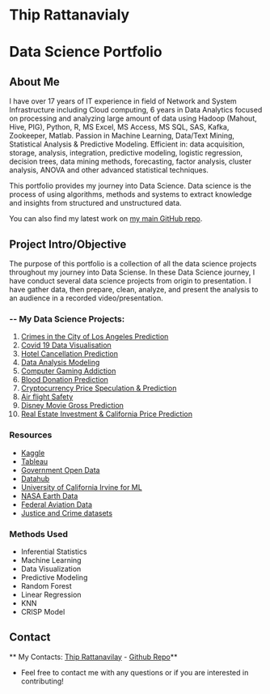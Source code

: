 # Thip Rattanavialy 
# Data Science Portfolio

## About Me
I have over 17 years of IT experience in field of Network and System Infrastructure including Cloud computing, 6 years in Data Analytics focused on processing and analyzing large amount of data using Hadoop (Mahout, Hive, PIG), Python, R, MS Excel, MS Access, MS SQL, SAS, Kafka, Zookeeper, Matlab. Passion in Machine Learning, Data/Text Mining, Statistical Analysis & Predictive Modeling. Efficient in: data acquisition, storage, analysis, integration, predictive modeling, logistic regression, decision trees, data mining methods, forecasting, factor analysis, cluster analysis, ANOVA and other advanced statistical techniques.

This portfolio provides my journey into Data Science. Data science is the process of using algorithms, methods and systems to extract knowledge and insights from structured and unstructured data. 

You can also find my latest work on [my main GitHub repo](https://github.com/thiprattanavilay?tab=repositories).

## Project Intro/Objective
The purpose of this portfolio is a collection of all the data science projects throughout my journey into Data Sciense. In these Data Science journey, I have conduct several data science projects from origin to presentation. I have gather data, then prepare, clean, analyze, and present the analysis to an audience in a recorded video/presentation.

### -- My Data Science Projects:

1. [Crimes in the City of Los Angeles Prediction](https://github.com/thiprattanavilay/dsc530/blob/main/week_12/Completed_Final_Project/RattanavilayThip_DSC530_Final_LACrimes_v2.ipynb)
2. [Covid 19 Data Visualisation](https://github.com/thiprattanavilay/dsc540/tree/main/Week11&12/Project)
3. [Hotel Cancellation Prediction](https://github.com/thiprattanavilay/dsc550/tree/main/WEEK11%2612)
4. [Data Analysis Modeling](https://github.com/thiprattanavilay/dsc500/tree/main/week12)
5. [Computer Gaming Addiction](https://github.com/thiprattanavilay/dsc500/tree/main/week9) 
6. [Blood Donation Prediction](https://github.com/thiprattanavilay/dsc630/tree/main/WEEK10/Project%20Finished)
7. [Cryptocurrency Price Speculation & Prediction](https://github.com/thiprattanavilay/DSC680/blob/main/Project02/Week1/)
8. [Air flight Safety](https://github.com/thiprattanavilay/dsc640/tree/main/WEEK9_10) 
9. [Disney Movie Gross Prediction](https://github.com/thiprattanavilay/DSC680/blob/main/Project01/WEEK3/RattanavilayThip_Project_1_Draft_Milestone_3.pdf)
10. [Real Estate Investment & California Price Prediction](https://github.com/thiprattanavilay/DSC680/tree/main/Project03/Week9)


### Resources 
* [Kaggle](https://www.kaggle.com/datasets)
* [Tableau](https://www.tableau.com/learn/articles/free-public-data-sets)
* [Government Open Data](https://www.data.gov/)
* [Datahub](https://datahub.io/collections)
* [University of California Irvine for ML](https://archive.ics.uci.edu/ml/datasets.php)
* [NASA Earth Data](https://earthdata.nasa.gov/)
* [Federal Aviation Data](https://www.faa.gov/data_research/aviation_data_statistics/)
* [Justice and Crime datasets](https://www.justice.gov/open/open-data)

### Methods Used
* Inferential Statistics
* Machine Learning
* Data Visualization
* Predictive Modeling
* Random Forest
* Linear Regression
* KNN
* CRISP Model

## Contact

** My Contacts: [Thip Rattanavilay](mailto:trattanavilay@my365.bellevue.edu) - [Github Repo](https://github.com/thiprattanavilay?tab=repositories)**

* Feel free to contact me with any questions or if you are interested in contributing!
